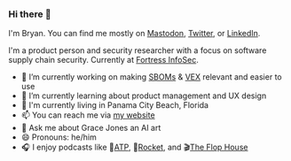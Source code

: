 ### Hi there 👋

I'm Bryan. You can find me mostly on [Mastodon](https://infosec.exchange/@bryancowan), [Twitter](https://twitter.com/bryancowan), or [LinkedIn](https://www.linkedin.com/in/bryancowan/).

I'm a product person and security researcher with a focus on software supply chain security. Currently at [Fortress InfoSec](https://www.fortressinfosec.com/home).

- :briefcase: I’m currently working on making [SBOMs](https://ntia.gov/page/software-bill-materials) & [VEX](https://www.cisa.gov/sites/default/files/publications/VEX_Use_Cases_Aprill2022.pdf) relevant and easier to use
- 🌱 I’m currently learning about product management and UX design
- :round_pushpin: I'm currently living in Panama City Beach, Florida
- 📫 You can reach me via [my website](https://bryancowan.com/)
- 💬 Ask me about Grace Jones an AI art
- 😄 Pronouns: he/him
- :headphones: I enjoy podcasts like :rainbow:[ATP](https://atp.fm/), :rocket:[Rocket](https://www.relay.fm/rocket), and :clapper:[The Flop House](https://maximumfun.org/podcasts/flop-house/) 
